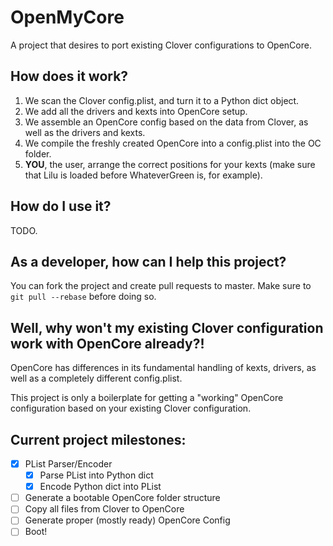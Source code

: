 # OpenMyCore
A project that desires to port existing Clover configurations to OpenCore.

## How does it work?
1. We scan the Clover config.plist, and turn it to a Python dict object.
2. We add all the drivers and kexts into OpenCore setup.
3. We assemble an OpenCore config based on the data from Clover, as well as the drivers and kexts.
4. We compile the freshly created OpenCore into a config.plist into the OC folder.
5. **YOU**, the user, arrange the correct positions for your kexts (make sure that Lilu is loaded before WhateverGreen is, for example).

## How do I use it?
TODO.

## As a developer, how can I help this project?
You can fork the project and create pull requests to master.
Make sure to `git pull --rebase` before doing so.

## Well, why won't my existing Clover configuration work with OpenCore already?!
OpenCore has differences in its fundamental handling of kexts, drivers, as well as a completely different config.plist.

This project is only a boilerplate for getting a "working" OpenCore configuration based on your existing Clover configuration.

## Current project milestones:
- [x] PList Parser/Encoder
  - [x] Parse PList into Python dict
  - [x] Encode Python dict into PList
- [ ] Generate a bootable OpenCore folder structure
- [ ] Copy all files from Clover to OpenCore
- [ ] Generate proper (mostly ready) OpenCore Config
- [ ] Boot!
